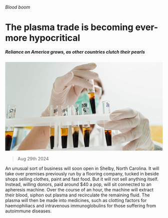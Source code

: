 ###### Blood boom

# The plasma trade is becoming ever-more hypocritical 

##### Reliance on America grows, as other countries clutch their pearls 

![image](images/20240831_FNP504.jpg) 

> Aug 29th 2024 

An unusual sort of business will soon open in Shelby, North Carolina. It will take over premises previously run by a flooring company, tucked in beside shops selling clothes, paint and fast food. But it will not sell anything itself. Instead, willing donors, paid around $40 a pop, will sit connected to an apheresis machine. Over the course of an hour, the machine will extract their blood, siphon out plasma and recirculate the remaining fluid. The plasma will then be made into medicines, such as clotting factors for haemophiliacs and intravenous immunoglobulins for those suffering from autoimmune diseases. 

